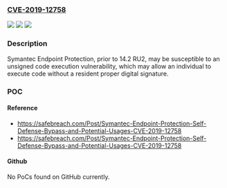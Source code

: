 ### [CVE-2019-12758](https://cve.mitre.org/cgi-bin/cvename.cgi?name=CVE-2019-12758)
![](https://img.shields.io/static/v1?label=Product&message=Symantec%20Endpoint%20Protection&color=blue)
![](https://img.shields.io/static/v1?label=Version&message=n%2Fa&color=blue)
![](https://img.shields.io/static/v1?label=Vulnerability&message=Unsigned%20Code%20Execution&color=brighgreen)

### Description

Symantec Endpoint Protection, prior to 14.2 RU2, may be susceptible to an unsigned code execution vulnerability, which may allow an individual to execute code without a resident proper digital signature.

### POC

#### Reference
- https://safebreach.com/Post/Symantec-Endpoint-Protection-Self-Defense-Bypass-and-Potential-Usages-CVE-2019-12758
- https://safebreach.com/Post/Symantec-Endpoint-Protection-Self-Defense-Bypass-and-Potential-Usages-CVE-2019-12758

#### Github
No PoCs found on GitHub currently.

